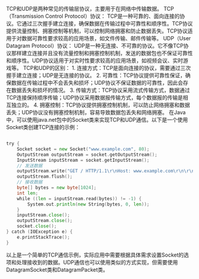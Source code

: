 TCP和UDP是两种常见的传输层协议，主要用于在网络中传输数据。 TCP（Transmission Control Protocol）协议： TCP是一种可靠的、面向连接的协议。它通过三次握手建立连接，确保数据在传输过程中可靠性和顺序性。TCP协议提供流量控制、拥塞控制等机制，可以控制网络拥塞和防止数据丢失。TCP协议适用于对数据可靠性要求较高的应用场景，如文件传输、邮件传输等。 UDP（User Datagram Protocol）协议： UDP是一种无连接、不可靠的协议。它不像TCP协议那样建立连接并且没有流量控制和拥塞控制机制，发送的数据包也不保证可靠性和顺序性。UDP协议适用于对实时性要求较高的应用场景，如视频会议、实时游戏等。 TCP和UDP的区别： 1. 连接方式：TCP是面向连接的协议，需要通过三次握手建立连接；UDP是无连接的协议。 2. 可靠性：TCP协议提供可靠性保证，确保数据在传输过程中不会丢失和损坏；UDP协议不保证数据的可靠性，因此会存在数据丢失和损坏的情况。 3. 传输方式：TCP协议采用流式传输方式，数据通过TCP连接保持顺序传输；UDP协议采用数据报传输方式，每个数据报的传输是相互独立的。 4. 拥塞控制：TCP协议提供拥塞控制机制，可以防止网络拥塞和数据丢失；UDP协议没有拥塞控制机制，容易导致数据包丢失和网络拥塞。 在Java中，可以使用java.net包中的Socket类来实现TCP和UDP通信。以下是一个使用Socket类创建TCP连接的示例：

```go

try {
    Socket socket = new Socket("www.example.com", 80);
    OutputStream outputStream = socket.getOutputStream();
    InputStream inputStream = socket.getInputStream();
    // 发送数据
    outputStream.write("GET / HTTP/1.1\r\nHost: www.example.com\r\n\r\n".getBytes());
    outputStream.flush();
    // 接收数据
    byte[] bytes = new byte[1024];
    int len;
    while ((len = inputStream.read(bytes)) != -1) {
        System.out.println(new String(bytes, 0, len));
    }
    inputStream.close();
    outputStream.close();
    socket.close();
} catch (IOException e) {
    e.printStackTrace();
}
```

以上是一个简单的TCP通信示例，实际应用中需要根据具体需求设置Socket的选项和处理接收到的数据。UDP通信也可以使用类似的方式实现，但需要使用DatagramSocket类和DatagramPacket类。